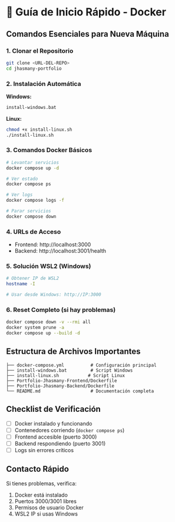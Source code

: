 # 🚀 Guía de Inicio Rápido - Docker

## Comandos Esenciales para Nueva Máquina

### 1. Clonar el Repositorio
```bash
git clone <URL-DEL-REPO>
cd jhasmany-portfolio
```

### 2. Instalación Automática

**Windows:**
```cmd
install-windows.bat
```

**Linux:**
```bash
chmod +x install-linux.sh
./install-linux.sh
```

### 3. Comandos Docker Básicos

```bash
# Levantar servicios
docker compose up -d

# Ver estado
docker compose ps

# Ver logs
docker compose logs -f

# Parar servicios
docker compose down
```

### 4. URLs de Acceso

- Frontend: http://localhost:3000
- Backend: http://localhost:3001/health

### 5. Solución WSL2 (Windows)

```bash
# Obtener IP de WSL2
hostname -I

# Usar desde Windows: http://IP:3000
```

### 6. Reset Completo (si hay problemas)

```bash
docker compose down -v --rmi all
docker system prune -a
docker compose up --build -d
```

## Estructura de Archivos Importantes

```
├── docker-compose.yml          # Configuración principal
├── install-windows.bat         # Script Windows
├── install-linux.sh           # Script Linux
├── Portfolio-Jhasmany-Frontend/Dockerfile
├── Portfolio-Jhasmany-Backend/Dockerfile
└── README.md                   # Documentación completa
```

## Checklist de Verificación

- [ ] Docker instalado y funcionando
- [ ] Contenedores corriendo (`docker compose ps`)
- [ ] Frontend accesible (puerto 3000)
- [ ] Backend respondiendo (puerto 3001)
- [ ] Logs sin errores críticos

## Contacto Rápido

Si tienes problemas, verifica:
1. Docker está instalado
2. Puertos 3000/3001 libres
3. Permisos de usuario Docker
4. WSL2 IP si usas Windows